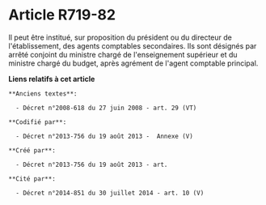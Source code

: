 # Article R719-82

Il peut être institué, sur proposition du président ou du directeur de l'établissement, des agents comptables secondaires.
Ils sont désignés par arrêté conjoint du ministre chargé de l'enseignement supérieur et du ministre chargé du budget, après
agrément de l'agent comptable principal.

**Liens relatifs à cet article**

	**Anciens textes**:

	  - Décret n°2008-618 du 27 juin 2008 - art. 29 (VT)

	**Codifié par**:

	  - Décret n°2013-756 du 19 août 2013 -  Annexe (V)

	**Créé par**:

	  - Décret n°2013-756 du 19 août 2013 - art.

	**Cité par**:

	  - Décret n°2014-851 du 30 juillet 2014 - art. 10 (V)
